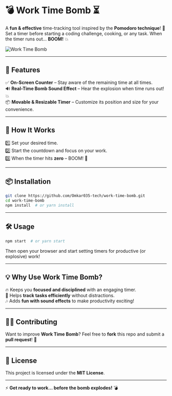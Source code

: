 
# 💣 Work Time Bomb ⏳  

A **fun & effective** time-tracking tool inspired by the **Pomodoro technique**! 🚀  
Set a timer before starting a coding challenge, cooking, or any task. When the timer runs out... **BOOM!** 💥  

![Work Time Bomb](https://i.ibb.co/gbLxh0dW/Screenshot-2025-03-30-182327.png)  

---

## 🎯 Features  
✅ **On-Screen Counter** – Stay aware of the remaining time at all times.  
🔊 **Real-Time Bomb Sound Effect** – Hear the explosion when time runs out! 💥  
📦 **Movable & Resizable Timer** – Customize its position and size for your convenience.  

---

## 🚀 How It Works  
1️⃣ Set your desired time.  
2️⃣ Start the countdown and focus on your work.  
3️⃣ When the timer hits **zero** – BOOM! 🎇  

---

## 📦 Installation  
```sh
git clone https://github.com/Omkar035-tech/work-time-bomb.git
cd work-time-bomb
npm install  # or yarn install
```

---

## 🛠️ Usage  
```sh
npm start  # or yarn start
```
Then open your browser and start setting timers for productive (or explosive) work!  

---

## 💡 Why Use Work Time Bomb?  
🔥 Keeps you **focused and disciplined** with an engaging timer.  
🎯 Helps **track tasks efficiently** without distractions.  
🎶 Adds **fun with sound effects** to make productivity exciting!  

---

## 👨‍💻 Contributing  
Want to improve **Work Time Bomb**? Feel free to **fork** this repo and submit a **pull request**! 🚀  

---

## 📜 License  
This project is licensed under the **MIT License**.  

---

⚡ **Get ready to work... before the bomb explodes!** 💣  
